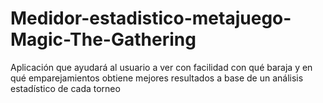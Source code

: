 # Medidor-estadistico-metajuego-Magic-The-Gathering
Aplicación que ayudará al usuario a ver con facilidad con qué baraja y en qué emparejamientos obtiene mejores resultados a base de un análisis estadístico de cada torneo
